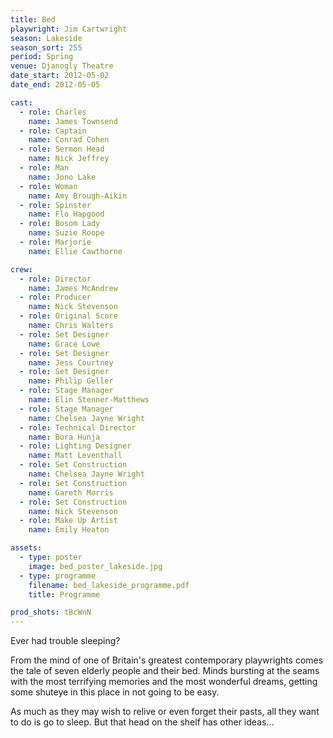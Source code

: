 ```yaml
---
title: Bed
playwright: Jim Cartwright
season: Lakeside
season_sort: 255
period: Spring
venue: Djanogly Theatre
date_start: 2012-05-02
date_end: 2012-05-05

cast:
  - role: Charles
    name: James Townsend
  - role: Captain
    name: Conrad Cohen
  - role: Sermon Head
    name: Nick Jeffrey
  - role: Man
    name: Jono Lake
  - role: Woman
    name: Amy Brough-Aikin
  - role: Spinster
    name: Flo Hapgood
  - role: Bosom Lady
    name: Suzie Roope
  - role: Marjorie
    name: Ellie Cawthorne

crew:
  - role: Director
    name: James McAndrew
  - role: Producer
    name: Nick Stevenson
  - role: Original Score
    name: Chris Walters
  - role: Set Designer
    name: Grace Lowe
  - role: Set Designer
    name: Jess Courtney
  - role: Set Designer
    name: Philip Geller
  - role: Stage Manager
    name: Elin Stenner-Matthews
  - role: Stage Manager
    name: Chelsea Jayne Wright
  - role: Technical Director
    name: Bora Hunja
  - role: Lighting Designer
    name: Matt Leventhall
  - role: Set Construction
    name: Chelsea Jayne Wright
  - role: Set Construction
    name: Gareth Morris
  - role: Set Construction
    name: Nick Stevenson
  - role: Make Up Artist
    name: Emily Heaton

assets:
  - type: poster
    image: bed_poster_lakeside.jpg
  - type: programme
    filename: bed_lakeside_programme.pdf
    title: Programme

prod_shots: tBcWnN
---
```



Ever had trouble sleeping?

From the mind of one of Britain's greatest contemporary playwrights comes the tale of seven elderly people and their bed. Minds bursting at the seams with the most terrifying memories and the most wonderful dreams, getting some shuteye in this place in not going to be easy.

As much as they may wish to relive or even forget their pasts, all they want to do is go to sleep. But that head on the shelf has other ideas...
